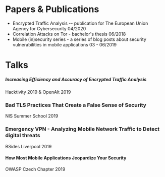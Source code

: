 # Papers & Publications

- Encrypted Traffic Analysis
-- publication for The European Union Agency for Cybersecurity 04/2020
- Correlation Attacks on Tor - bachelor's thesis 06/2018
- Mobile (in)security series - a series of blog posts about security vulnerabilities in mobile applications 03 - 06/2019

# Talks

##### Increasing Efficiency and Accuracy of Encrypted Traffic Analysis
Hacktivity 2019 & OpenAlt 2019
### Bad TLS Practices That Create a False Sense of Security
NIS Summer School 2019
### Emergency VPN - Analyzing Mobile Network Traffic to Detect digital threats
BSides Liverpool 2019
#### How Most Mobile Applications Jeopardize Your Security
OWASP Czech Chapter 2019
